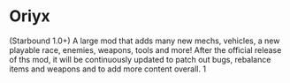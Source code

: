 # Oriyx
(Starbound 1.0+) A large mod that adds many new mechs, vehicles, a new playable race, enemies, weapons, tools and more!
After the official release of ths mod, it will be continuously updated to patch out bugs, 
rebalance items and weapons and to add more content overall. 1
